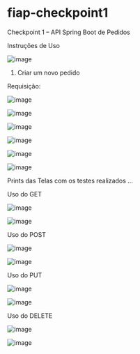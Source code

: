 # fiap-checkpoint1
 
Checkpoint 1 – API Spring Boot de Pedidos
 
Instruções de Uso

![image](https://github.com/user-attachments/assets/2d1dfdc8-8dfe-4417-bb03-ff8c37080347)
 
1. Criar um novo pedido
 
Requisição:

![image](https://github.com/user-attachments/assets/4bc445c2-bc8f-41d4-acd9-84427ae863a4)
 
![image](https://github.com/user-attachments/assets/de5fb883-ec3a-4c83-b6e3-080570feffd0)
 
![image](https://github.com/user-attachments/assets/dd76bcde-6745-43de-99d9-e483a61e9b8f)
 
![image](https://github.com/user-attachments/assets/4b33b602-5f57-41ba-9c80-adceebd93b89)
 
![image](https://github.com/user-attachments/assets/9c75d25c-dfcc-425b-b454-15d92860bb19)

![image](https://github.com/user-attachments/assets/6fa66bbc-4b29-4ce0-9984-9dcc9ef1a984)
 
Prints das Telas com os testes realizados ...
 
Uso do GET

![image](https://github.com/user-attachments/assets/b701535d-813b-4fc7-bae9-356c42b21089)

![image](https://github.com/user-attachments/assets/09d01737-94a9-4f83-8c36-aaa7584b6939)
 
Uso do POST

![image](https://github.com/user-attachments/assets/9510ad77-29dc-4f16-9daf-196821ecb139)

![image](https://github.com/user-attachments/assets/a9571cac-4b9c-48bc-8d3c-0f30f6afbeae)
 
Uso do PUT

![image](https://github.com/user-attachments/assets/71fe88fb-a8ea-4e7c-a297-2b5e59943392)

![image](https://github.com/user-attachments/assets/b2cb3248-1bee-493c-a0ff-be5a7a2c47dc)
 
Uso do DELETE

![image](https://github.com/user-attachments/assets/a950b23d-20ed-4007-af33-d6d6b134f687)

![image](https://github.com/user-attachments/assets/2a30b752-e87c-4199-a706-e6a2b654a630)

 
